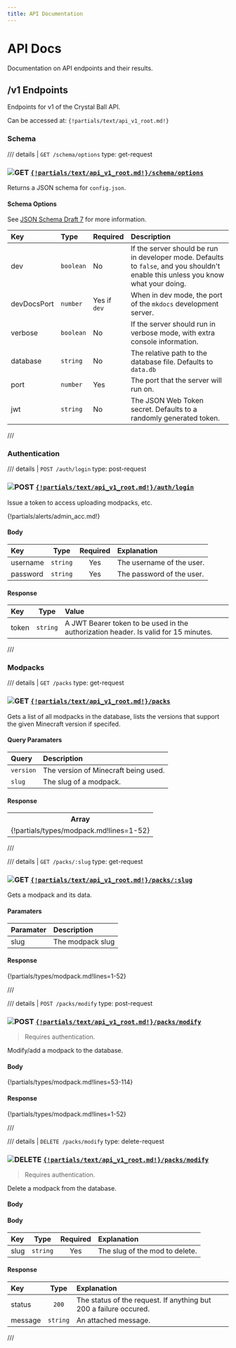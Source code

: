 ```yaml
---
title: API Documentation
---
```


# API Docs

Documentation on API endpoints and their results.

## /v1 Endpoints

Endpoints for v1 of the Crystal Ball API.

Can be accessed at: `{!partials/text/api_v1_root.md!}`

### Schema

/// details | `GET /schema/options`
    type: get-request

### ![GET](https://img.shields.io/badge/GET-2b9b46?style=flat-square) [`{!partials/text/api_v1_root.md!}/schema/options`]({!partials/text/api_v1_root.md!}/schema/options)

Returns a JSON schema for `config.json`.

#### Schema Options

See [JSON Schema Draft 7](https://json-schema.org/draft-07) for more information.

| Key         | Type      | Required     | Description |
| :---------- | :-------- | :----------- | :---------- |
| dev         | `boolean` | No           | If the server should be run in developer mode. Defaults to `false`, and you shouldn't enable this unless you know what your doing. |
| devDocsPort | `number`  | Yes if `dev` | When in dev mode, the port of the `mkdocs` development server. |
| verbose     | `boolean` | No           | If the server should run in verbose mode, with extra console information. |
| database    | `string`  | No           | The relative path to the database file. Defaults to `data.db` |
| port        | `number`  | Yes          | The port that the server will run on. |
| jwt         | `string`  | No           | The JSON Web Token secret. Defaults to a randomly generated token. |

///

### Authentication

/// details | `POST /auth/login`
    type: post-request

### ![POST](https://img.shields.io/badge/POST-eecd48?style=flat-square) [`{!partials/text/api_v1_root.md!}/auth/login`]({!partials/text/api_v1_root.md!}/auth/login)

Issue a token to access uploading modpacks, etc.

{!partials/alerts/admin_acc.md!}

#### Body

| Key      |   Type   | Required | Explanation               |
| :------- | :------: | :------: | :------------------------ |
| username | `string` |   Yes    | The username of the user. |
| password | `string` |   Yes    | The password of the user. |

#### Response

| Key   |   Type   | Value                                                                               |
| :---- | :------: | :---------------------------------------------------------------------------------- |
| token | `string` | A JWT Bearer token to be used in the authorization header. Is valid for 15 minutes. |

///

### Modpacks

/// details | `GET /packs`
    type: get-request

### ![GET](https://img.shields.io/badge/GET-2b9b46?style=flat-square) [`{!partials/text/api_v1_root.md!}/packs`]({!partials/text/api_v1_root.md!}/packs)

Gets a list of all modpacks in the database, lists the versions that support the given Minecraft version if specifed.

#### Query Paramaters

| Query      | Description                                |
| :-------- | :----------------------------------- |
| `version` | The version of Minecraft being used. |
| `slug`    | The slug of a modpack. |

#### Response

<table>
        <tr>
            <th>Array</th>
        </tr>
        <tr>
            <td>
                {!partials/types/modpack.md!lines=1-52}
            </td>
        </tr>
</table>

///

/// details | `GET /packs/:slug`
    type: get-request

### ![GET](https://img.shields.io/badge/GET-2b9b46?style=flat-square) [`{!partials/text/api_v1_root.md!}/packs/:slug`]({!partials/text/api_v1_root.md!}/packs/:slug)

Gets a modpack and its data.

#### Paramaters

| Paramater | Description |
| :-------- | :---------- |
| slug      | The modpack slug |

#### Response

{!partials/types/modpack.md!lines=1-52}

///

/// details | `POST /packs/modify`
    type: post-request

### ![POST](https://img.shields.io/badge/POST-eecd48?style=flat-square) [`{!partials/text/api_v1_root.md!}/packs/modify`]({!partials/text/api_v1_root.md!}/packs/modify)

> Requires authentication.

Modify/add a modpack to the database.

#### Body

{!partials/types/modpack.md!lines=53-114}

#### Response

{!partials/types/modpack.md!lines=1-52}

///

/// details | `DELETE /packs/modify`
    type: delete-request

### ![DELETE](https://img.shields.io/badge/DELETE-ea3d3d?style=flat-square) [`{!partials/text/api_v1_root.md!}/packs/modify`]({!partials/text/api_v1_root.md!}/packs/modify)

> Requires authentication.

Delete a modpack from the database.

#### Body

#### Body

| Key      |   Type   | Required | Explanation               |
| :------- | :------: | :------: | :------------------------ |
| slug | `string` |   Yes    | The slug of the mod to delete. |

#### Response

| Key      |   Type   | Explanation               |
| :------- | :------: | :------------------------ |
| status   |   `200`  | The status of the request. If anything but 200 a failure occured. |
| message  | `string` | An attached message. |

///
